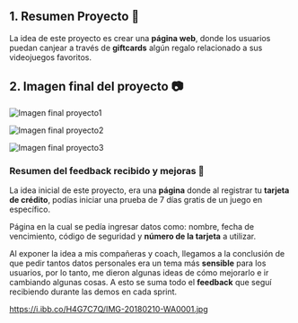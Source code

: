 
## 1. Resumen Proyecto :scroll:

La idea de este proyecto es crear una **página web**, donde los usuarios puedan canjear a través de **giftcards** algún regalo relacionado a sus videojuegos  favoritos.

## 2. Imagen final del proyecto :camera:

![Imagen final proyecto1](https://www.youtube.com/iuefbdhcftyw)

![Imagen final proyecto2](https://i.ibb.co/nM4xRD7/2-1.jpg)

![Imagen final proyecto3](https://i.ibb.co/tB52gzq/3.jpg)

### Resumen del feedback recibido y mejoras :memo:

La idea inicial de este proyecto, era una **página** donde al registrar tu **tarjeta de crédito**, podías iniciar una prueba de 7 días gratis de un juego en específico. 

Página en la cual se pedía ingresar datos como: nombre, fecha de vencimiento, código de seguridad y **número de la tarjeta** a utilizar. 

Al exponer la idea a mis compañeras y coach, llegamos a la conclusión de que pedir tantos datos personales era un tema más **sensible** para los usuarios, por lo tanto, me dieron algunas ideas de cómo mejorarlo e ir cambiando algunas cosas. A esto se suma todo el **feedback** que seguí recibiendo durante las demos en cada sprint.

https://i.ibb.co/H4G7C7Q/IMG-20180210-WA0001.jpg